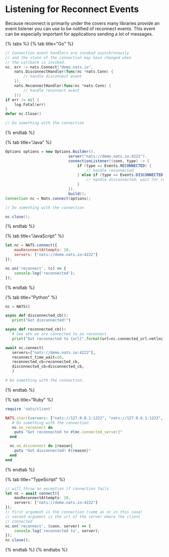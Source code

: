 # Listening for Reconnect Events

Because reconnect is primarily under the covers many libraries provide an event listener you can use to be notified of reconnect events. This event can be especially important for applications sending a lot of messages.

{% tabs %}
{% tab title="Go" %}
```go
// Connection event handlers are invoked asynchronously
// and the state of the connection may have changed when
// the callback is invoked.
nc, err := nats.Connect("demo.nats.io",
	nats.DisconnectHandler(func(nc *nats.Conn) {
		// handle disconnect event
	}),
	nats.ReconnectHandler(func(nc *nats.Conn) {
		// handle reconnect event
	}))
if err != nil {
	log.Fatal(err)
}
defer nc.Close()

// Do something with the connection
```
{% endtab %}

{% tab title="Java" %}
```java
Options options = new Options.Builder().
                            server("nats://demo.nats.io:4222").
                            connectionListener((conn, type) -> {
                                if (type == Events.RECONNECTED) {
                                    // handle reconnected
                                } else if (type == Events.DISCONNECTED) {
                                    // handle disconnected, wait for reconnect
                                }
                            }).
                            build();
Connection nc = Nats.connect(options);

// Do something with the connection

nc.close();
```
{% endtab %}

{% tab title="JavaScript" %}
```javascript
let nc = NATS.connect({
    maxReconnectAttempts: 10,
    servers: ["nats://demo.nats.io:4222"]
});

nc.on('reconnect', (c) => {
    console.log('reconnected');
});
```
{% endtab %}

{% tab title="Python" %}
```python
nc = NATS()

async def disconnected_cb():
   print("Got disconnected!")

async def reconnected_cb():
   # See who we are connected to on reconnect.
   print("Got reconnected to {url}".format(url=nc.connected_url.netloc))

await nc.connect(
   servers=["nats://demo.nats.io:4222"],
   reconnect_time_wait=10,
   reconnected_cb=reconnected_cb,
   disconnected_cb=disconnected_cb,
   )

# Do something with the connection.
```
{% endtab %}

{% tab title="Ruby" %}
```ruby
require 'nats/client'

NATS.start(servers: ["nats://127.0.0.1:1222", "nats://127.0.0.1:1223", "nats://127.0.0.1:1224"]) do |nc|
   # Do something with the connection
   nc.on_reconnect do
    puts "Got reconnected to #{nc.connected_server}"
  end

  nc.on_disconnect do |reason|
    puts "Got disconnected! #{reason}"
  end
end
```
{% endtab %}

{% tab title="TypeScript" %}
```typescript
// will throw an exception if connection fails
let nc = await connect({
    maxReconnectAttempts: 10,
    servers: ["nats://demo.nats.io:4222"]
});
// first argument is the connection (same as nc in this case)
// second argument is the url of the server where the client
// connected
nc.on('reconnect', (conn, server) => {
    console.log('reconnected to', server);
});
nc.close();
```
{% endtab %}
{% endtabs %}

